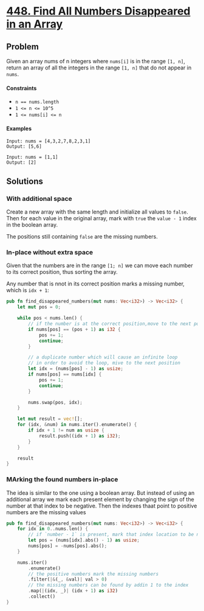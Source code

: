 # [448. Find All Numbers Disappeared in an Array](https://leetcode.com/problems/find-all-numbers-disappeared-in-an-array/)

## Problem

Given an array nums of n integers where `nums[i]` is in the range `[1, n]`,
return an array of all the integers in the range `[1, n]` that do not 
appear in `nums`.


#### Constraints

* `n == nums.length`
* `1 <= n <= 10^5`
* `1 <= nums[i] <= n`


#### Examples

```text
Input: nums = [4,3,2,7,8,2,3,1]
Output: [5,6]
```

```text
Input: nums = [1,1]
Output: [2]
```

## Solutions

### With additional space

Create a new array with the same length and initialize all 
values to `false`. Then for each value in the original array,
mark with `true` the `value - 1` index in the boolean array.

The positions still containing `false` are the missing 
numbers.

### In-place without extra space

Given that the numbers are in the range `[1; n]` we can move
each number to its correct position, thus sorting the array.

Any number that is nnot in its correct position marks a 
missing number, which is `idx + 1`:

```rust
pub fn find_disappeared_numbers(mut nums: Vec<i32>) -> Vec<i32> {
    let mut pos = 0;

    while pos < nums.len() {
        // if the number is at the correct position,move to the next position
        if nums[pos] == (pos + 1) as i32 {
            pos += 1;
            continue;
        }

        // a duplicate number which will cause an infinite loop
        // in order to avoid the loop, mive to the next position
        let idx = (nums[pos] - 1) as usize;
        if nums[pos] == nums[idx] {
            pos += 1;
            continue;
        }

        nums.swap(pos, idx);
    }

    let mut result = vec![];
    for (idx, &num) in nums.iter().enumerate() {
        if idx + 1 != num as usize {
            result.push((idx + 1) as i32);
        }
    }

    result
}
```

### MArking the found numbers in-place

The idea is similar to the one using a boolean array.
But instead of using an additional array we mark each
present element by changing the sign of the number at 
that index to be negative. Then the indexes thaat point 
to positive numbers are the missing values

```rust
pub fn find_disappeared_numbers(mut nums: Vec<i32>) -> Vec<i32> {
    for idx in 0..nums.len() {
        // if `number - 1` is present, mark that index location to be negative
        let pos = (nums[idx].abs() - 1) as usize;
        nums[pos] = -nums[pos].abs();
    }

    nums.iter()
        .enumerate()
        // the positive numbers mark the missing numbers
        .filter(|&(_, &val)| val > 0)
        // the missing numbers can be found by addin 1 to the index
        .map(|(idx, _)| (idx + 1) as i32)
        .collect()
}
```

